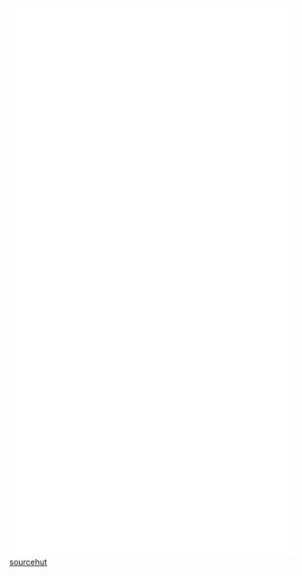 <!-- If you're using "main" as default branch -->
![Metrics](https://github.com/rinx/rinx/blob/main/github-metrics.svg)
[sourcehut](https://git.sr.ht/~rinx)
